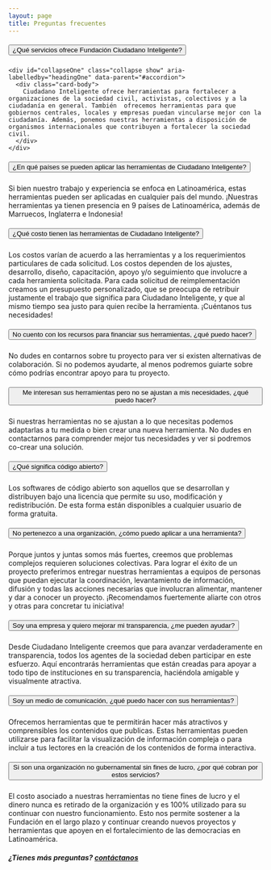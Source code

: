 ```yaml
---
layout: page
title: Preguntas frecuentes
---
```

<div class="accordion" id="accordion">
  <div class="card">
    <div class="card-header" id="headingOne">
      <h5 class="mb-0">
        <button class="btn btn-link" type="button" data-toggle="collapse" data-target="#collapseOne" aria-expanded="true" aria-controls="collapseOne">
          ¿Qué servicios ofrece Fundación Ciudadano Inteligente?
        </button>
      </h5>
    </div>

    <div id="collapseOne" class="collapse show" aria-labelledby="headingOne" data-parent="#accordion">
      <div class="card-body">
        Ciudadano Inteligente ofrece herramientas para fortalecer a organizaciones de la sociedad civil, activistas, colectivos y a la ciudadanía en general. También  ofrecemos herramientas para que gobiernos centrales, locales y empresas puedan vincularse mejor con la ciudadanía. Además, ponemos nuestras herramientas a disposición de organismos internacionales que contribuyen a fortalecer la sociedad civil.
      </div>
    </div>
  </div>
  <div class="card">
    <div class="card-header" id="headingTwo">
      <h5 class="mb-0">
        <button class="btn btn-link collapsed" type="button" data-toggle="collapse" data-target="#collapseTwo" aria-expanded="false" aria-controls="collapseTwo">
          ¿En qué países se pueden aplicar las herramientas de Ciudadano Inteligente?
        </button>
      </h5>
    </div>
    <div id="collapseTwo" class="collapse" aria-labelledby="headingTwo" data-parent="#accordion">
      <div class="card-body">
        Si bien nuestro trabajo y experiencia se enfoca en Latinoamérica, estas herramientas pueden ser aplicadas en cualquier país del mundo. ¡Nuestras herramientas ya tienen presencia en 9 países de Latinoamérica, además de Marruecos, Inglaterra e Indonesia!
      </div>
    </div>
  </div>
  <div class="card">
    <div class="card-header" id="headingThree">
      <h5 class="mb-0">
        <button class="btn btn-link collapsed" type="button" data-toggle="collapse" data-target="#collapseThree" aria-expanded="false" aria-controls="collapseThree">
          ¿Qué costo tienen las herramientas de Ciudadano Inteligente?
        </button>
      </h5>
    </div>
    <div id="collapseThree" class="collapse" aria-labelledby="headingThree" data-parent="#accordion">
      <div class="card-body">
        Los costos varían de acuerdo a las herramientas y a los requerimientos particulares de cada solicitud. Los costos dependen de los ajustes, desarrollo, diseño, capacitación, apoyo y/o seguimiento que involucre a cada herramienta solicitada. Para cada solicitud de reimplementación creamos un presupuesto personalizado, que se preocupa de retribuir justamente el trabajo que significa para Ciudadano Inteligente, y que al mismo tiempo sea justo para quien recibe la herramienta. ¡Cuéntanos tus necesidades!
      </div>
    </div>
  </div>
  <div class="card">
    <div class="card-header" id="headingThree">
      <h5 class="mb-0">
        <button class="btn btn-link collapsed" type="button" data-toggle="collapse" data-target="#collapseFour" aria-expanded="false" aria-controls="collapseFour">
          No cuento con los recursos para financiar sus herramientas, ¿qué puedo hacer?
        </button>
      </h5>
    </div>
    <div id="collapseFour" class="collapse" aria-labelledby="headingThree" data-parent="#accordion">
      <div class="card-body">
        No dudes en contarnos sobre tu proyecto para ver si existen alternativas de colaboración. Si no podemos ayudarte, al menos podremos guiarte sobre cómo podrías encontrar apoyo para tu proyecto.
      </div>
    </div>
  </div>
  <div class="card">
    <div class="card-header" id="headingThree">
      <h5 class="mb-0">
        <button class="btn btn-link collapsed" type="button" data-toggle="collapse" data-target="#collapseFive" aria-expanded="false" aria-controls="collapseFive">
          Me interesan sus herramientas pero no se ajustan a mis necesidades, ¿qué puedo hacer?
        </button>
      </h5>
    </div>
    <div id="collapseFive" class="collapse" aria-labelledby="headingThree" data-parent="#accordion">
      <div class="card-body">
        Si nuestras herramientas no se ajustan a lo que necesitas podemos adaptarlas a tu medida o bien crear una nueva herramienta. No dudes en contactarnos para comprender mejor tus necesidades y ver si podremos co-crear una solución.
      </div>
    </div>
  </div>
  <div class="card">
    <div class="card-header" id="headingThree">
      <h5 class="mb-0">
        <button class="btn btn-link collapsed" type="button" data-toggle="collapse" data-target="#Six" aria-expanded="false" aria-controls="Six">
          ¿Qué significa código abierto?
        </button>
      </h5>
    </div>
    <div id="Six" class="collapse" aria-labelledby="headingThree" data-parent="#accordion">
      <div class="card-body">
        Los softwares de código abierto son aquellos que se desarrollan y distribuyen bajo una licencia que permite su uso, modificación y redistribución. De esta forma están disponibles a cualquier usuario de forma gratuita.
      </div>
    </div>
  </div>
  <div class="card">
    <div class="card-header" id="headingThree">
      <h5 class="mb-0">
        <button class="btn btn-link collapsed" type="button" data-toggle="collapse" data-target="#collapseSeven" aria-expanded="false" aria-controls="collapseSeven">
          No pertenezco a una organización, ¿cómo puedo aplicar a una herramienta?
        </button>
      </h5>
    </div>
    <div id="collapseSeven" class="collapse" aria-labelledby="headingThree" data-parent="#accordion">
      <div class="card-body">
        Porque juntos y juntas somos más fuertes, creemos que problemas complejos requieren soluciones colectivas. Para lograr el éxito de un proyecto preferimos entregar nuestras herramientas a equipos de personas que puedan ejecutar la coordinación, levantamiento de información, difusión y todas las acciones necesarias que involucran alimentar, mantener y dar a conocer un proyecto. ¡Recomendamos fuertemente aliarte con otros y otras para concretar tu iniciativa!
      </div>
    </div>
  </div>
  <div class="card">
    <div class="card-header" id="headingThree">
      <h5 class="mb-0">
        <button class="btn btn-link collapsed" type="button" data-toggle="collapse" data-target="#collapseEight" aria-expanded="false" aria-controls="collapseEight">
          Soy una empresa y quiero mejorar mi transparencia, ¿me pueden ayudar?
        </button>
      </h5>
    </div>
    <div id="collapseEight" class="collapse" aria-labelledby="headingThree" data-parent="#accordion">
      <div class="card-body">
        Desde Ciudadano Inteligente creemos que para avanzar verdaderamente en transparencia, todos los agentes de la sociedad deben participar en este esfuerzo. Aquí encontrarás herramientas que están creadas para apoyar a todo tipo de instituciones en su transparencia, haciéndola amigable y visualmente atractiva.
      </div>
    </div>
  </div>
  <div class="card">
    <div class="card-header" id="headingThree">
      <h5 class="mb-0">
        <button class="btn btn-link collapsed" type="button" data-toggle="collapse" data-target="#collapseNine" aria-expanded="false" aria-controls="collapseNine">
          Soy un medio de comunicación, ¿qué puedo hacer con sus herramientas?
        </button>
      </h5>
    </div>
    <div id="collapseNine" class="collapse" aria-labelledby="headingThree" data-parent="#accordion">
      <div class="card-body">
        Ofrecemos herramientas que te permitirán hacer más atractivos y comprensibles los contenidos que publicas. Estas herramientas pueden utilizarse para facilitar la visualización de información compleja o para incluir a tus lectores en la creación de los contenidos de forma interactiva.
      </div>
    </div>
  </div>
  <div class="card">
    <div class="card-header" id="headingThree">
      <h5 class="mb-0">
        <button class="btn btn-link collapsed" type="button" data-toggle="collapse" data-target="#Ten" aria-expanded="false" aria-controls="Ten">
          Si son una organización no gubernamental  sin fines de lucro, ¿por qué cobran por estos servicios?
        </button>
      </h5>
    </div>
    <div id="Ten" class="collapse" aria-labelledby="headingThree" data-parent="#accordion">
      <div class="card-body">
        El costo asociado a nuestras herramientas no tiene fines de lucro y el dinero nunca es retirado de la organización y es 100% utilizado para su continuar con nuestro funcionamiento. Esto nos permite sostener a la Fundación en el largo plazo y continuar creando nuevos proyectos y herramientas que apoyen en el fortalecimiento de las democracias en Latinoamérica.
      </div>
    </div>
  </div>
</div>

<div class="text-right mt-30">
<h5>¿Tienes más preguntas? <a href="{{ site.baseurl }}#contact">contáctanos</a></h5>
</div>

